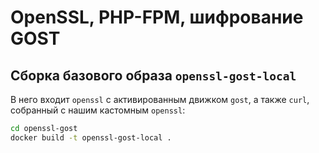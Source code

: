 # OpenSSL, PHP-FPM, шифрование GOST

## Сборка базового образа `openssl-gost-local`

В него входит `openssl` с активированным движком `gost`, а также `curl`, собранный с нашим кастомным `openssl`:

```bash
cd openssl-gost
docker build -t openssl-gost-local .
```

